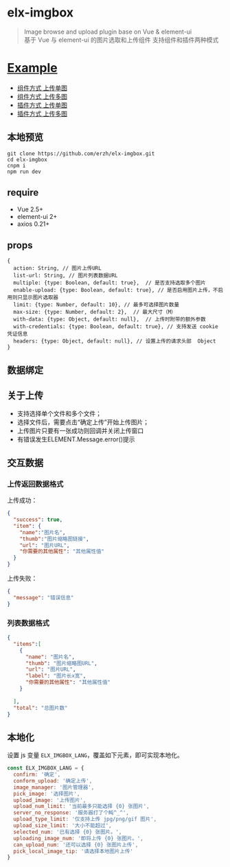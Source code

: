# elx-imgbox

> Image browse and upload plugin base on Vue & element-ui  
> 基于 Vue 与 element-ui 的图片选取和上传组件
> 支持组件和插件两种模式

# [Example](https://erzh.github.io/elx-imgbox/example/)
- [组件方式 上传单图](https://erzh.github.io/elx-imgbox/example/1.component-single.html)
- [组件方式 上传多图](https://erzh.github.io/elx-imgbox/example/2.component-multiple.html)
- [插件方式 上传单图](https://erzh.github.io/elx-imgbox/example/3.plugin-single.html)
- [插件方式 上传多图](https://erzh.github.io/elx-imgbox/example/4.plugin-multiple.html)

## 本地预览
```shell
git clone https://github.com/erzh/elx-imgbox.git
cd elx-imgbox
cnpm i
npm run dev
```

## require
 - Vue 2.5+
 - element-ui 2+
 - axios 0.21+

## props

```
{
  action: String, // 图片上传URL
  list-url: String, // 图片列表数据URL
  multiple: {type: Boolean, default: true},  // 是否支持选取多个图片
  enable-upload: {type: Boolean, default: true}, // 是否启用图片上传，不启用则只显示图片选取器
  limit: {type: Number, default: 10}, // 最多可选择图片数量
  max-size: {type: Number, default: 2},  // 最大尺寸（M）
  with-data: {type: Object, default: null},  // 上传时附带的额外参数
  with-credentials: {type: Boolean, default: true}, // 支持发送 cookie 凭证信息
  headers: {type: Object, default: null}, // 设置上传的请求头部	Object
}
```

## 数据绑定
<elx-imgbox v-model="已选图片列表数组"></elx-imgbox>

## 关于上传
- 支持选择单个文件和多个文件；
- 选择文件后，需要点击“确定上传”开始上传图片；
- 上传图片只要有一张成功则回调并关闭上传窗口
- 有错误发生ELEMENT.Message.error()提示

## 交互数据

### 上传返回数据格式
上传成功：
```json
{
  "success": true,
  "item": {
    "name":"图片名",
    "thumb":"图片缩略图链接",
    "url": "图片URL",
    "你需要的其他属性": "其他属性值"
  }
}
```
上传失败：
```json
{
  "message": "错误信息"
}
```

### 列表数据格式
```json
{
  "items":[
    {
      "name": "图片名",
      "thumb": "图片缩略图URL",
      "url": "图片URL",
      "label": "图片长x宽",
      "你需要的其他属性": "其他属性值"
    }
  
  ],
  "total": "总图片数"
}
```

## 本地化
设置 js 变量 `ELX_IMGBOX_LANG`，覆盖如下元素，即可实现本地化。
```js
const ELX_IMGBOX_LANG = {
  confirm: '确定',
  conform_upload: '确定上传',
  image_manager: '图片管理器',
  pick_image: '选择图片',
  upload_image: '上传图片',
  upload_num_limit: '当前最多只能选择 {0} 张图片',
  server_no_response: '服务器打了个盹^_^',
  upload_type_limit: '仅支持上传 jpg/png/gif 图片',
  upload_size_limit: '大小不能超过',
  selected_num: '已有选择 {0} 张图片。',
  uploading_image_num: '即将上传 {0} 张图片。',
  can_upload_num: '还可以选择 {0} 张图片上传',
  pick_local_image_tip: '请选择本地图片上传'
}
```
